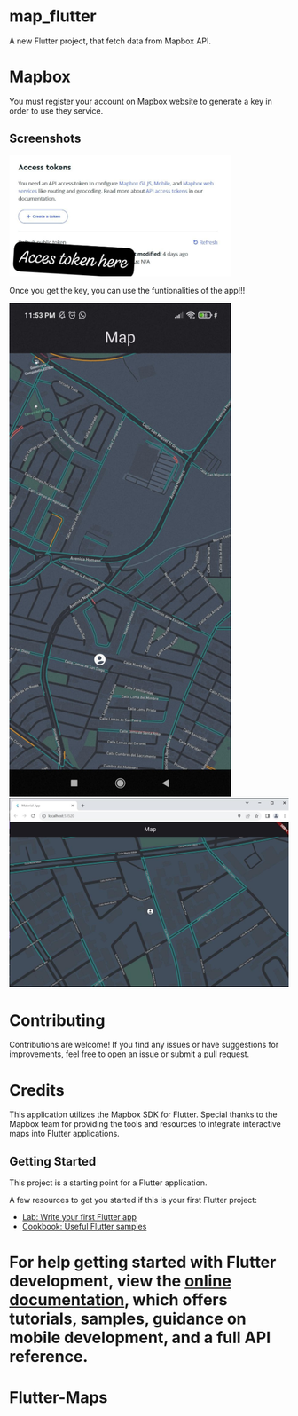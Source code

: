 
# map_flutter

A new Flutter project, that fetch data from Mapbox API.

# Mapbox
You must register your account on Mapbox website to generate a key in order to use they service.

## Screenshots
<img width="400" alt="app" src="screenshoots/mapbox_access_token.jpeg">

Once you get the key, you can use the funtionalities of the app!!!

<img width="400" alt="app" src="screenshoots/map_mobile.jpeg">
<img width="600" alt="app" src="screenshoots/map_web.jpeg">

# Contributing
Contributions are welcome! If you find any issues or have suggestions for improvements, feel free to open an issue or submit a pull request.

# Credits
This application utilizes the Mapbox SDK for Flutter. Special thanks to the Mapbox team for providing the tools and resources to integrate interactive maps into Flutter applications.

## Getting Started

This project is a starting point for a Flutter application.

A few resources to get you started if this is your first Flutter project:

- [Lab: Write your first Flutter app](https://docs.flutter.dev/get-started/codelab)
- [Cookbook: Useful Flutter samples](https://docs.flutter.dev/cookbook)

For help getting started with Flutter development, view the
[online documentation](https://docs.flutter.dev/), which offers tutorials,
samples, guidance on mobile development, and a full API reference.
=======
# Flutter-Maps

